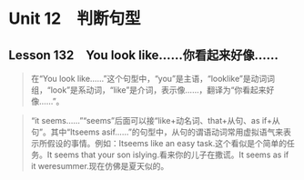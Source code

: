 ﻿ # Unit 12　判断句型
 ## Lesson 132　You look like……你看起来好像……
 
> 在“You look like……”这个句型中，“you”是主语，“looklike”是动词词组，“look”是系动词，“like”是介词，表示像……，翻译为“你看起来好像……”。

> “it seems……”“seems”后面可以接“like+动名词、that+从句、as if+从句”。其中“Itseems asif……”的句型中，从句的谓语动词常用虚拟语气来表示所假设的事情。例如：Itseems like an easy task.这个看似是个简单的任务。It seems that your son islying.看来你的儿子在撒谎。It seems as if it weresummer.现在仿佛是夏天似的。


 